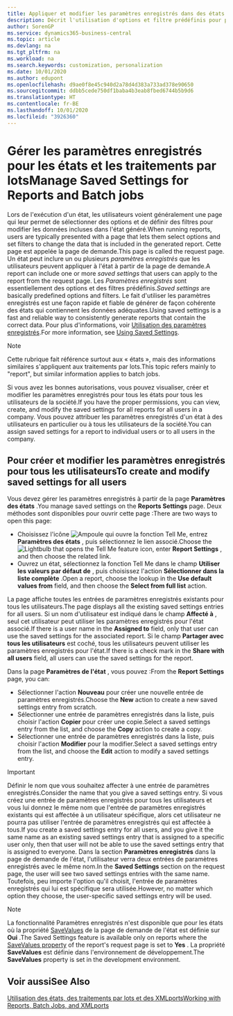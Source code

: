 ```yaml
---
title: Appliquer et modifier les paramètres enregistrés dans des états | Microsoft Docs
description: Décrit l'utilisation d'options et filtre prédéfinis pour personnaliser un état, et pour générer les données exactes.
author: SorenGP
ms.service: dynamics365-business-central
ms.topic: article
ms.devlang: na
ms.tgt_pltfrm: na
ms.workload: na
ms.search.keywords: customization, personalization
ms.date: 10/01/2020
ms.author: edupont
ms.openlocfilehash: d9ae0f8e45c940d2a78d4d383a733ad378e90650
ms.sourcegitcommit: ddbb5cede750df1baba4b3eab8fbed6744b5b9d6
ms.translationtype: HT
ms.contentlocale: fr-BE
ms.lasthandoff: 10/01/2020
ms.locfileid: "3926360"
---
```

# <a name="manage-saved-settings-for-reports-and-batch-jobs"></a><span data-ttu-id="5b23e-103">Gérer les paramètres enregistrés pour les états et les traitements par lots</span><span class="sxs-lookup"><span data-stu-id="5b23e-103">Manage Saved Settings for Reports and Batch jobs</span></span>
<span data-ttu-id="5b23e-104">Lors de l'exécution d'un état, les utilisateurs voient généralement une page qui leur permet de sélectionner des options et de définir des filtres pour modifier les données incluses dans l'état généré.</span><span class="sxs-lookup"><span data-stu-id="5b23e-104">When running reports, users are typically presented with a page that lets them select options and set filters to change the data that is included in the generated report.</span></span> <span data-ttu-id="5b23e-105">Cette page est appelée la page de demande.</span><span class="sxs-lookup"><span data-stu-id="5b23e-105">This page is called the request page.</span></span> <span data-ttu-id="5b23e-106">Un état peut inclure un ou plusieurs *paramètres enregistrés* que les utilisateurs peuvent appliquer à l'état à partir de la page de demande.</span><span class="sxs-lookup"><span data-stu-id="5b23e-106">A report can include one or more *saved settings* that users can apply to the report from the request page.</span></span> <span data-ttu-id="5b23e-107">Les *Paramètres enregistrés* sont essentiellement des options et des filtres prédéfinis.</span><span class="sxs-lookup"><span data-stu-id="5b23e-107">*Saved settings* are basically predefined options and filters.</span></span> <span data-ttu-id="5b23e-108">Le fait d'utiliser les paramètres enregistrés est une façon rapide et fiable de générer de façon cohérente des états qui contiennent les données adéquates.</span><span class="sxs-lookup"><span data-stu-id="5b23e-108">Using saved settings is a fast and reliable way to consistently generate reports that contain the correct data.</span></span> <span data-ttu-id="5b23e-109">Pour plus d'informations, voir [Utilisation des paramètres enregistrés](ui-work-report.md#SavedSettings).</span><span class="sxs-lookup"><span data-stu-id="5b23e-109">For more information, see [Using Saved Settings](ui-work-report.md#SavedSettings).</span></span>

> [!NOTE]
> <span data-ttu-id="5b23e-110">Cette rubrique fait référence surtout aux « états », mais des informations similaires s'appliquent aux traitements par lots.</span><span class="sxs-lookup"><span data-stu-id="5b23e-110">This topic refers mainly to "report", but similar information applies to batch jobs.</span></span>

<span data-ttu-id="5b23e-111">Si vous avez les bonnes autorisations, vous pouvez visualiser, créer et modifier les paramètres enregistrés pour tous les états pour tous les utilisateurs de la société.</span><span class="sxs-lookup"><span data-stu-id="5b23e-111">If you have the proper permissions, you can view, create, and modify the saved settings for all reports for all users in a company.</span></span> <span data-ttu-id="5b23e-112">Vous pouvez attribuer les paramètres enregistrés d'un état à des utilisateurs en particulier ou à tous les utilisateurs de la société.</span><span class="sxs-lookup"><span data-stu-id="5b23e-112">You can assign saved settings for a report to individual users or to all users in the company.</span></span>

<!--
## Apply saved settings to a report
1. Open the report.

   The request page appears.    
2. In the **Saved Settings** section of the page, set the **Name** field  to the saved settings that you want to use.

   The **Saved Settings** section only appears if the report has been run before or if there are existing saved settings entries. The saved settings entry called **Last used options and filters** is always available. These settings are the option and filter values that were used the last time you ran the report.

-->

## <a name="to-create-and-modify-saved-settings-for-all-users"></a><span data-ttu-id="5b23e-113">Pour créer et modifier les paramètres enregistrés pour tous les utilisateurs</span><span class="sxs-lookup"><span data-stu-id="5b23e-113">To create and modify saved settings for all users</span></span>
<span data-ttu-id="5b23e-114">Vous devez gérer les paramètres enregistrés à partir de la page **Paramètres des états** .</span><span class="sxs-lookup"><span data-stu-id="5b23e-114">You manage saved settings on the **Reports Settings** page.</span></span> <span data-ttu-id="5b23e-115">Deux méthodes sont disponibles pour ouvrir cette page :</span><span class="sxs-lookup"><span data-stu-id="5b23e-115">There are two ways to open this page:</span></span>
-   <span data-ttu-id="5b23e-116">Choisissez l'icône ![Ampoule qui ouvre la fonction Tell Me](media/ui-search/search_small.png "Dites-moi ce que vous voulez faire"), entrez **Paramètres des états** , puis sélectionnez le lien associé.</span><span class="sxs-lookup"><span data-stu-id="5b23e-116">Choose the ![Lightbulb that opens the Tell Me feature](media/ui-search/search_small.png "Tell me what you want to do") icon, enter **Report Settings** , and then choose the related link.</span></span>
-   <span data-ttu-id="5b23e-117">Ouvrez un état, sélectionnez la fonction Tell Me dans le champ **Utiliser les valeurs par défaut de** , puis choisissez l'action **Sélectionner dans la liste complète** .</span><span class="sxs-lookup"><span data-stu-id="5b23e-117">Open a report, choose the lookup in the **Use default values from** field, and then choose the **Select from full list** action.</span></span>

<span data-ttu-id="5b23e-118">La page affiche toutes les entrées de paramètres enregistrés existants pour tous les utilisateurs.</span><span class="sxs-lookup"><span data-stu-id="5b23e-118">The page displays all the existing saved settings entries for all users.</span></span> <span data-ttu-id="5b23e-119">Si un nom d'utilisateur est indiqué dans le champ **Affecté à** , seul cet utilisateur peut utiliser les paramètres enregistrés pour l'état associé.</span><span class="sxs-lookup"><span data-stu-id="5b23e-119">If there is a user name in the **Assigned to** field, only that user can use the saved settings for the associated report.</span></span> <span data-ttu-id="5b23e-120">Si le champ **Partager avec tous les utilisateurs** est coché, tous les utilisateurs peuvent utiliser les paramètres enregistrés pour l'état.</span><span class="sxs-lookup"><span data-stu-id="5b23e-120">If there is a check mark in the **Share with all users** field, all users can use the saved settings for the report.</span></span>

<span data-ttu-id="5b23e-121">Dans la page **Paramètres de l'état** , vous pouvez :</span><span class="sxs-lookup"><span data-stu-id="5b23e-121">From the **Report Settings** page, you can:</span></span>
-   <span data-ttu-id="5b23e-122">Sélectionner l'action **Nouveau** pour créer une nouvelle entrée de paramètres enregistrés.</span><span class="sxs-lookup"><span data-stu-id="5b23e-122">Choose the **New** action to create a new saved settings entry from scratch.</span></span>
-   <span data-ttu-id="5b23e-123">Sélectionner une entrée de paramètres enregistrés dans la liste, puis choisir l'action **Copier** pour créer une copie.</span><span class="sxs-lookup"><span data-stu-id="5b23e-123">Select a saved settings entry from the list, and choose the **Copy** action to create a copy.</span></span>
-   <span data-ttu-id="5b23e-124">Sélectionner une entrée de paramètres enregistrés dans la liste, puis choisir l'action **Modifier** pour la modifier.</span><span class="sxs-lookup"><span data-stu-id="5b23e-124">Select a saved settings entry from the list, and choose the **Edit** action to modify a saved settings entry.</span></span>

> [!Important]
> <span data-ttu-id="5b23e-125">Définir le nom que vous souhaitez affecter à une entrée de paramètres enregistrés.</span><span class="sxs-lookup"><span data-stu-id="5b23e-125">Consider the name that you give a saved settings entry.</span></span> <span data-ttu-id="5b23e-126">Si vous créez une entrée de paramètres enregistrés pour tous les utilisateurs et vous lui donnez le même nom que l'entrée de paramètres enregistrés existants qui est affectée à un utilisateur spécifique, alors cet utilisateur ne pourra pas utiliser l'entrée de paramètres enregistrés qui est affectée à tous.</span><span class="sxs-lookup"><span data-stu-id="5b23e-126">If you create a saved settings entry for all users, and you give it the same name as an existing saved settings entry that is assigned to a specific user only, then that user will not be able to use the saved settings entry that is assigned to everyone.</span></span>  <span data-ttu-id="5b23e-127">Dans la section **Paramètres enregistrés** dans la page de demande de l'état, l'utilisateur verra deux entrées de paramètres enregistrés avec le même nom.</span><span class="sxs-lookup"><span data-stu-id="5b23e-127">In the **Saved Settings** section on the request page, the user will see two saved settings entries with the same name.</span></span> <span data-ttu-id="5b23e-128">Toutefois, peu importe l'option qu'il choisit, l'entrée de paramètres enregistrés qui lui est spécifique sera utilisée.</span><span class="sxs-lookup"><span data-stu-id="5b23e-128">However, no matter which option they choose, the user-specific saved settings entry will be used.</span></span>

> [!NOTE]
> <span data-ttu-id="5b23e-129">La fonctionnalité Paramètres enregistrés n'est disponible que pour les états où la propriété [SaveValues](/dynamics365/business-central/dev-itpro/developer/properties/devenv-savevalues-property) de la page de demande de l'état est définie sur **Oui** .</span><span class="sxs-lookup"><span data-stu-id="5b23e-129">The Saved Settings feature is available only on reports where the [SaveValues property](/dynamics365/business-central/dev-itpro/developer/properties/devenv-savevalues-property) of the report's request page is set to **Yes** .</span></span> <span data-ttu-id="5b23e-130">La propriété **SaveValues** est définie dans l'environnement de développement.</span><span class="sxs-lookup"><span data-stu-id="5b23e-130">The **SaveValues** property is set in the development environment.</span></span>  

## <a name="see-also"></a><span data-ttu-id="5b23e-131">Voir aussi</span><span class="sxs-lookup"><span data-stu-id="5b23e-131">See Also</span></span>
[<span data-ttu-id="5b23e-132">Utilisation des états, des traitements par lots et des XMLports</span><span class="sxs-lookup"><span data-stu-id="5b23e-132">Working with Reports, Batch Jobs, and XMLports</span></span>](ui-work-report.md)  
